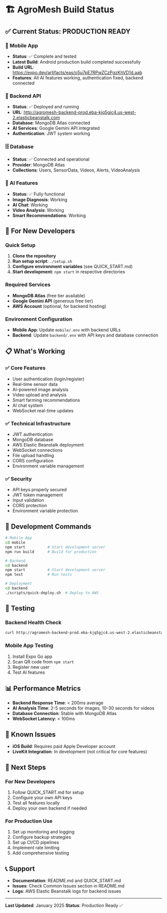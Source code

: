 # 🏗️ AgroMesh Build Status

## ✅ Current Status: PRODUCTION READY

### 📱 Mobile App
- **Status**: ✅ Complete and tested
- **Latest Build**: Android production build completed successfully
- **Build URL**: https://expo.dev/artifacts/eas/o5u7pE7RPwZCzPgzKhVD1d.aab
- **Features**: All AI features working, authentication fixed, backend connected

### 🔧 Backend API
- **Status**: ✅ Deployed and running
- **URL**: http://agromesh-backend-prod.eba-kjq5gjc4.us-west-2.elasticbeanstalk.com
- **Database**: MongoDB Atlas connected
- **AI Services**: Google Gemini API integrated
- **Authentication**: JWT system working

### 🗄️ Database
- **Status**: ✅ Connected and operational
- **Provider**: MongoDB Atlas
- **Collections**: Users, SensorData, Videos, Alerts, VideoAnalysis

### 🤖 AI Features
- **Status**: ✅ Fully functional
- **Image Diagnosis**: Working
- **AI Chat**: Working
- **Video Analysis**: Working
- **Smart Recommendations**: Working

## 🚀 For New Developers

### Quick Setup
1. **Clone the repository**
2. **Run setup script**: `./setup.sh`
3. **Configure environment variables** (see QUICK_START.md)
4. **Start development**: `npm start` in respective directories

### Required Services
- **MongoDB Atlas** (free tier available)
- **Google Gemini API** (generous free tier)
- **AWS Account** (optional, for backend hosting)

### Environment Configuration
- **Mobile App**: Update `mobile/.env` with backend URLs
- **Backend**: Update `backend/.env` with API keys and database connection

## 📋 What's Working

### ✅ Core Features
- User authentication (login/register)
- Real-time sensor data
- AI-powered image analysis
- Video upload and analysis
- Smart farming recommendations
- AI chat system
- WebSocket real-time updates

### ✅ Technical Infrastructure
- JWT authentication
- MongoDB database
- AWS Elastic Beanstalk deployment
- WebSocket connections
- File upload handling
- CORS configuration
- Environment variable management

### ✅ Security
- API keys properly secured
- JWT token management
- Input validation
- CORS protection
- Environment variable protection

## 🔧 Development Commands

```bash
# Mobile App
cd mobile
npm start          # Start development server
npm run build      # Build for production

# Backend
cd backend
npm start          # Start development server
npm test           # Run tests

# Deployment
cd backend
./scripts/quick-deploy.sh  # Deploy to AWS
```

## 🧪 Testing

### Backend Health Check
```bash
curl http://agromesh-backend-prod.eba-kjq5gjc4.us-west-2.elasticbeanstalk.com/api/health
```

### Mobile App Testing
1. Install Expo Go app
2. Scan QR code from `npm start`
3. Register new user
4. Test AI features

## 📊 Performance Metrics

- **Backend Response Time**: < 200ms average
- **AI Analysis Time**: 2-5 seconds for images, 10-30 seconds for videos
- **Database Connection**: Stable with MongoDB Atlas
- **WebSocket Latency**: < 100ms

## 🚨 Known Issues

- **iOS Build**: Requires paid Apple Developer account
- **LiveKit Integration**: In development (not critical for core features)

## 🔮 Next Steps

### For New Developers
1. Follow QUICK_START.md for setup
2. Configure your own API keys
3. Test all features locally
4. Deploy your own backend if needed

### For Production Use
1. Set up monitoring and logging
2. Configure backup strategies
3. Set up CI/CD pipelines
4. Implement rate limiting
5. Add comprehensive testing

## 📞 Support

- **Documentation**: README.md and QUICK_START.md
- **Issues**: Check Common Issues section in README.md
- **Logs**: AWS Elastic Beanstalk logs for backend issues

---

**Last Updated**: January 2025
**Status**: Production Ready ✅
